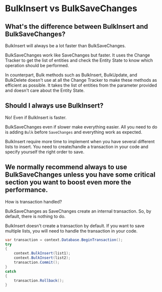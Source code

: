 # BulkInsert vs BulkSaveChanges

## What's the difference between BulkInsert and BulkSaveChanges?
BulkInsert will always be a lot faster than BulkSaveChanges.

BulkSaveChanges work like SaveChanges but faster. It uses the Change Tracker to get the list of entities and check the Entity State to know which operation should be performed. 

In counterpart, Bulk methods such as BulkInsert, BulkUpdate, and BulkDelete doesn't use at all the Change Tracker to make these methods as efficient as possible. It takes the list of entities from the parameter provided and doesn't care about the Entity State.

## Should I always use BulkInsert?
No! Even if BulkInsert is faster.

BulkSaveChanges even if slower make everything easier. All you need to do is adding `Bulk` before `SaveChanges` and everything work as expected.

BulkInsert require more time to implement when you have several different lists to insert. You need to create/handle a transaction in your code and specify yourself the right order to save.

## We normally recommend always to use BulkSaveChanges unless you have some critical section you want to boost even more the performance.
How is transaction handled?

BulkSaveChanges as SaveChanges create an internal transaction. So, by default, there is nothing to do.

BulkInsert doesn't create a transaction by default. If you want to save multiple lists, you will need to handle the transaction in your code.


```csharp
var transaction = context.Database.BeginTransaction();
try
{
	context.BulkInsert(list1);
	context.BulkInsert(list2);
	transaction.Commit();
}
catch
{
	transaction.Rollback();
}
```

